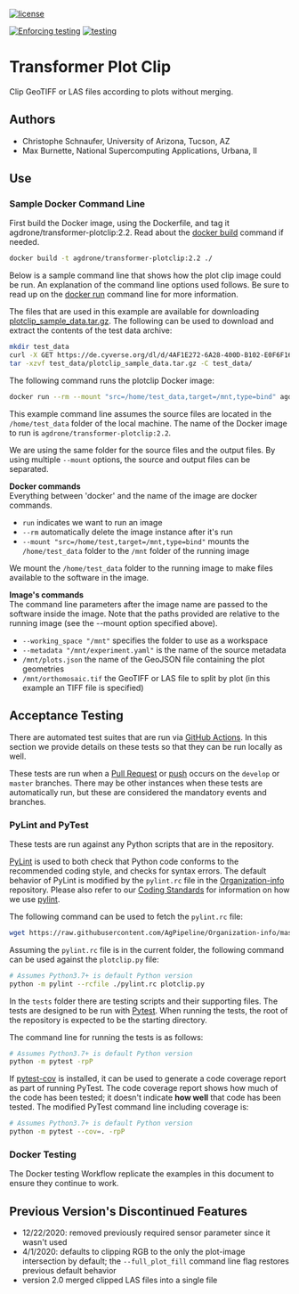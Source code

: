 [![license](https://img.shields.io/badge/license-BSD%203-green?logo=Open-Source-Initiative)](https://github.com/AgPipeline/transformer-plotclip/blob/add_badges/LICENSE)

[![Enforcing testing](https://github.com/AgPipeline/transformer-plotclip/workflows/Enforcing%20testing/badge.svg)](https://github.com/AgPipeline/transformer-plotclip/actions?query=workflow%3A%22Enforcing+testing%22)
[![testing](https://github.com/AgPipeline/transformer-plotclip/workflows/Testing%20Docker%20image/badge.svg)](https://github.com/AgPipeline/transformer-plotclip/actions?query=workflow%3A%22Testing+Docker+image%22)

# Transformer Plot Clip

Clip GeoTIFF or LAS files according to plots without merging.

## Authors

* Christophe Schnaufer, University of Arizona, Tucson, AZ
* Max Burnette, National Supercomputing Applications, Urbana, Il

## Use 

### Sample Docker Command Line

First build the Docker image, using the Dockerfile, and tag it agdrone/transformer-plotclip:2.2. 
Read about the [docker build](https://docs.docker.com/engine/reference/commandline/build/) command if needed.

```bash
docker build -t agdrone/transformer-plotclip:2.2 ./
```

Below is a sample command line that shows how the plot clip image could be run.
An explanation of the command line options used follows.
Be sure to read up on the [docker run](https://docs.docker.com/engine/reference/run/) command line for more information.

The files that are used in this example are available for downloading [plotclip_sample_data.tar.gz](https://de.cyverse.org/dl/d/4AF1E272-6A28-400D-B102-E0F6F168BA10/plotclip_sample_data.tar.gz).
The following can be used to download and extract the contents of the test data archive:
```bash
mkdir test_data
curl -X GET https://de.cyverse.org/dl/d/4AF1E272-6A28-400D-B102-E0F6F168BA10/plotclip_sample_data.tar.gz -o test_data/plotclip_sample_data.tar.gz
tar -xzvf test_data/plotclip_sample_data.tar.gz -C test_data/
```

The following command runs the plotclip Docker image:
```bash
docker run --rm --mount "src=/home/test_data,target=/mnt,type=bind" agdrone/transformer-plotclip:2.2 --working_space /mnt --metadata /mnt/experiment.yaml /mnt/plots.json /mnt/orthomosaic.tif
```

This example command line assumes the source files are located in the `/home/test_data` folder of the local machine.
The name of the Docker image to run is `agdrone/transformer-plotclip:2.2`.

We are using the same folder for the source files and the output files.
By using multiple `--mount` options, the source and output files can be separated.

**Docker commands** \
Everything between 'docker' and the name of the image are docker commands.

- `run` indicates we want to run an image
- `--rm` automatically delete the image instance after it's run
- `--mount "src=/home/test,target=/mnt,type=bind"` mounts the `/home/test_data` folder to the `/mnt` folder of the running image

We mount the `/home/test_data` folder to the running image to make files available to the software in the image.

**Image's commands** \
The command line parameters after the image name are passed to the software inside the image.
Note that the paths provided are relative to the running image (see the --mount option specified above).

- `--working_space "/mnt"` specifies the folder to use as a workspace
- `--metadata "/mnt/experiment.yaml"` is the name of the source metadata
- `/mnt/plots.json` the name of the GeoJSON file containing the plot geometries
- `/mnt/orthomosaic.tif` the GeoTIFF or LAS file to split by plot (in this example an TIFF file is specified) 

## Acceptance Testing

There are automated test suites that are run via [GitHub Actions](https://docs.github.com/en/actions).
In this section we provide details on these tests so that they can be run locally as well.

These tests are run when a [Pull Request](https://docs.github.com/en/github/collaborating-with-issues-and-pull-requests/about-pull-requests) or [push](https://docs.github.com/en/github/using-git/pushing-commits-to-a-remote-repository) occurs on the `develop` or `master` branches.
There may be other instances when these tests are automatically run, but these are considered the mandatory events and branches.

### PyLint and PyTest

These tests are run against any Python scripts that are in the repository.

[PyLint](https://www.pylint.org/) is used to both check that Python code conforms to the recommended coding style, and checks for syntax errors.
The default behavior of PyLint is modified by the `pylint.rc` file in the [Organization-info](https://github.com/AgPipeline/Organization-info) repository.
Please also refer to our [Coding Standards](https://github.com/AgPipeline/Organization-info#python) for information on how we use [pylint](https://www.pylint.org/).

The following command can be used to fetch the `pylint.rc` file:
```bash
wget https://raw.githubusercontent.com/AgPipeline/Organization-info/master/pylint.rc
```

Assuming the `pylint.rc` file is in the current folder, the following command can be used against the `plotclip.py` file:
```bash
# Assumes Python3.7+ is default Python version
python -m pylint --rcfile ./pylint.rc plotclip.py
``` 

In the `tests` folder there are testing scripts and their supporting files.
The tests are designed to be run with [Pytest](https://docs.pytest.org/en/stable/).
When running the tests, the root of the repository is expected to be the starting directory.

The command line for running the tests is as follows:
```bash
# Assumes Python3.7+ is default Python version
python -m pytest -rpP
```

If [pytest-cov](https://pytest-cov.readthedocs.io/en/latest/) is installed, it can be used to generate a code coverage report as part of running PyTest.
The code coverage report shows how much of the code has been tested; it doesn't indicate **how well** that code has been tested.
The modified PyTest command line including coverage is:
```bash
# Assumes Python3.7+ is default Python version
python -m pytest --cov=. -rpP 
```

### Docker Testing

The Docker testing Workflow replicate the examples in this document to ensure they continue to work.

## Previous Version's Discontinued Features

- 12/22/2020: removed previously required sensor parameter since it wasn't used
- 4/1/2020: defaults to clipping RGB to the only the plot-image intersection by default; the `--full_plot_fill` command line flag restores previous default behavior
- version 2.0 merged clipped LAS files into a single file
